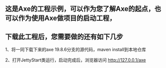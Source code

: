 ## 这是Axe的工程示例，可以作为您了解Axe的起点，也可以作为使用Axe做项目的启动工程，
## 下载此工程后，您需要做的还有如下几步
1、将一同下载下来的axe 19.8.6分支的源代码，maven install到本地仓库

2、打开JettyStart类运行，启动完成后，浏览器访问 http://127.0.0.1/axe